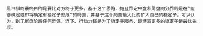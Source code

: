 	黑白棋的最终目的是要比对方的子更多，基于这个思路，姑且界定中盘和尾盘的分界线是在“能够确定或即将确定有稳定子形成”的局面，并基于这个局面最大化的扩大自己的稳定子，可以认为，到了尾盘阶段任何奇偶、连下、行动力都是为了稳定子服务，即博取更多的稳定子是最优先项。